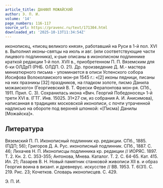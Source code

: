 ```yaml
---
article_title: ДАНИИЛ МОЖАЙСКИЙ
author: Э. П. И.
volume: '14'
page_numbers: 116-117
source_url: https://pravenc.ru/text/171304.html
downloaded_at: '2025-10-13T11:34:54Z'
---
```


иконописец, «писец великого князя», работавший на Руси в 1-й пол. XVI в. Выполнил иконы-святцы на июль и авг. (или соответствующие части лицевого подлинника), к-рые описаны в иконописном подлиннике краткой редакции 1-й пол. XVII в., приобретенном П. П. Вяземским для б-ки ОЛДрП (РНБ. ОЛДП. О. 21). Др. произведение Д. М.- мастера миниатюрного письма - упоминается в описи Успенского собора Иосифова Волоколамского мон-ря 1545 г.: «[2] иконы пядници, писаны на них празникы [32] праздников, на гладком золоте, писмо Данила можаиского» (Георгиевский В. Т. Фрески Ферапонтова мон-ря. СПб., 1911. Прил. С. 3). Сохранилась икона «Вмч. Георгий Победоносец» 1-й трети XVI в. (ГТГ. Инв. 15025. 31×27 см, из собрания А. И. Анисимова), написанная в традициях московской иконописи, с почти утраченной надписью на обороте под верхней шпонкой: «[Писма] Данилы [Можайска]».

## Литература

Вяземский П. П. Иконописный подлинник кр. редакции. СПб., 1885. (ПДП; 56); Григоров Д. А. Рус. иконописный подлинник. СПб., 1887. С. 46; Лихачев Н. П. Иконописцы подлинника кр. редакции // ИОРЯС. 1897. Т. 2. Кн. 2. С. 353-355; Антонова, Мнева. Каталог. Т. 2. С. 64-65. Кат. 415. Ил. 21; Лазарев В. Н. Новый памятник станковой живописи XII в. и образ Георгия воина в визант. и древнерус. искусстве // ВВ. 1953. Т. 6(31). С. 219. Рис. 23; Кочетков. Словарь иконописцев. С. 429.

Э. П. И.
